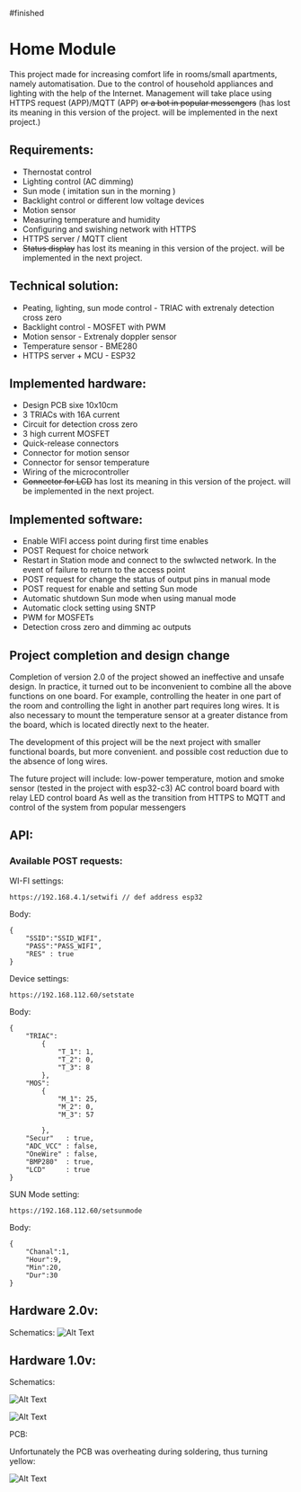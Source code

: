 #finished

# Home Module 

This project made for increasing comfort life in rooms/small apartments, namely automatisation. Due to the control of household appliances and lighting with the help of the Internet. Management will take place using HTTPS request (APP)/MQTT (APP) ~~or a bot in popular messengers~~ (has lost its meaning in this version of the project. will be implemented in the next project.)

## Requirements:

- Thernostat control
- Lighting control (AC dimming)
- Sun mode ( imitation sun in the morning )
- Backlight control or different low voltage devices
- Motion sensor 
- Measuring temperature and humidity 
- Configuring and swishing network with HTTPS
- HTTPS server / MQTT client
- ~~Status display~~ has lost its meaning in this version of the project. will be implemented in the next project.

## Technical solution:

- Рeating, lighting, sun mode control   - TRIAC with extrenaly detection cross zero
- Backlight control                     - MOSFET with PWM  
- Motion sensor                         - Extrenaly doppler sensor
- Temperature sensor                    - BME280
- HTTPS server + MCU                    - ESP32

## Implemented hardware:

- Design PCB sixe 10x10cm
- 3 TRIACs with 16A current
- Circuit for detection cross zero
- 3 high current MOSFET 
- Quick-release connectors
- Connector for motion sensor 
- Connector for sensor temperature
- Wiring of the microcontroller
- ~~Connector for LCD~~ has lost its meaning in this version of the project. will be implemented in the next project.

## Implemented software:

- Enable WIFI access point during first time enables
- POST Request for choice network   
- Restart in Station mode and connect to the swlwcted network. In the event of failure to return to the access point
- POST request for change the status of output pins in manual mode 
- POST request for enable and setting Sun mode
- Automatic shutdown Sun mode when using manual mode
- Automatic clock setting using SNTP
- PWM for MOSFETs
- Detection cross zero and dimming ac outputs 

## Project completion and design change

Сompletion of version 2.0 of the project showed an ineffective and unsafe design.
In practice, it turned out to be inconvenient to combine all the above functions on one board. For example, controlling the heater in one part of the room and controlling the light in another part requires long wires. It is also necessary to mount the temperature sensor at a greater distance from the board, which is located directly next to the heater.

The development of this project will be the next project with smaller functional boards, but more convenient. and possible cost reduction due to the absence of long wires.

The future project will include:
low-power temperature, motion and smoke sensor (tested in the project with esp32-c3)
AC control board
board with relay
LED control board
As well as the transition from HTTPS to MQTT and control of the system from popular messengers


## API:

### Available POST requests:

WI-FI settings:
```
https://192.168.4.1/setwifi // def address esp32
```
Body:
```
{
    "SSID":"SSID_WIFI",
    "PASS":"PASS_WIFI",
    "RES" : true
}

```
Device settings:
```
https://192.168.112.60/setstate 
```
Body:
```
{
    "TRIAC":
        {
            "T_1": 1,
            "T_2": 0,
            "T_3": 8
        },
    "MOS":
        {
            "M_1": 25,
            "M_2": 0,
            "M_3": 57

        },
    "Secur"   : true,
    "ADC_VCC" : false,
    "OneWire" : false,
    "BMP280"  : true,
    "LCD"     : true
}
```
SUN Mode setting:
```
https://192.168.112.60/setsunmode
```
Body:
```
{
    "Chanal":1,
    "Hour":9,
    "Min":20,
    "Dur":30
}
```
## Hardware 2.0v:
Schematics:
![Alt Text](https://github.com/mrGrodzki/EspHome/blob/main/HW/Schematic_esp_home-V2_cor_2022-09-26.png)

## Hardware 1.0v:

Schematics:

![Alt Text](https://github.com/mrGrodzki/EspHome/blob/main/HW/esphome_schem_par1.png)

![Alt Text](https://github.com/mrGrodzki/EspHome/blob/main/HW/esphome_schem_par2.png)

PCB:

Unfortunately the PCB was overheating during soldering, thus turning yellow:

![Alt Text](https://github.com/mrGrodzki/EspHome/blob/main/HW/20220512_132227.jpg)

